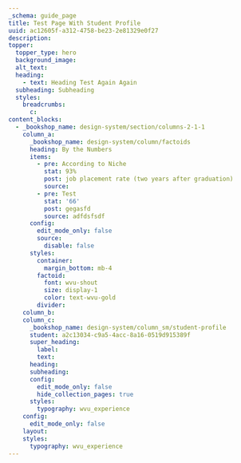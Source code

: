 ```yaml
---
_schema: guide_page
title: Test Page With Student Profile
uuid: ac12605f-a312-4758-be23-2e81329e0f27
description:
topper:
  topper_type: hero
  background_image:
  alt_text:
  heading:
    - text: Heading Test Again Again
  subheading: Subheading
  styles:
    breadcrumbs:
      c:
content_blocks:
  - _bookshop_name: design-system/section/columns-2-1-1
    column_a:
      _bookshop_name: design-system/column/factoids
      heading: By the Numbers
      items:
        - pre: According to Niche
          stat: 93%
          post: job placement rate (two years after graduation)
          source:
        - pre: Test
          stat: '66'
          post: gegasfd
          source: adfdsfsdf
      config:
        edit_mode_only: false
        source:
          disable: false
      styles:
        container:
          margin_bottom: mb-4
        factoid:
          font: wvu-shout
          size: display-1
          color: text-wvu-gold
        divider:
    column_b:
    column_c:
      _bookshop_name: design-system/column_sm/student-profile
      student: a2c13034-c9a5-4acc-8a16-0519d915389f
      super_heading:
        label:
        text:
      heading:
      subheading:
      config:
        edit_mode_only: false
        hide_collection_pages: true
      styles:
        typography: wvu_experience
    config:
      edit_mode_only: false
    layout:
    styles:
      typography: wvu_experience
---
```

